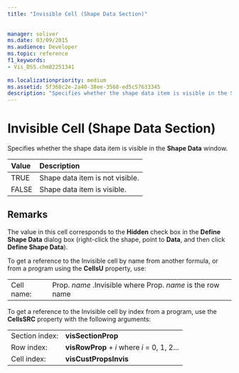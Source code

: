 ```yaml
---
title: "Invisible Cell (Shape Data Section)"
 
 
manager: soliver
ms.date: 03/09/2015
ms.audience: Developer
ms.topic: reference
f1_keywords:
- Vis_DSS.chm82251341
 
ms.localizationpriority: medium
ms.assetid: 5f368c2e-2a40-38ee-3568-ed5c57633345
description: "Specifies whether the shape data item is visible in the Shape Data window."
---
```


# Invisible Cell (Shape Data Section)

Specifies whether the shape data item is visible in the **Shape Data** window. 
  
|**Value**|**Description**|
|:-----|:-----|
| TRUE  <br/> | Shape data item is not visible. |
| FALSE  <br/> | Shape data item is visible. |
   
## Remarks

The value in this cell corresponds to the **Hidden** check box in the **Define Shape Data** dialog box (right-click the shape, point to **Data**, and then click **Define Shape Data**).
  
To get a reference to the Invisible cell by name from another formula, or from a program using the **CellsU** property, use: 
  
|||
|:-----|:-----|
| Cell name:  <br/> | Prop.  *name*  .Invisible where Prop.  *name*  is the row name  <br/> |
   
To get a reference to the Invisible cell by index from a program, use the **CellsSRC** property with the following arguments: 
  
|||
|:-----|:-----|
| Section index:  <br/> |**visSectionProp** <br/> |
| Row index:  <br/> |**visRowProp** +  *i*  where  *i*  = 0, 1, 2... |
| Cell index:  <br/> |**visCustPropsInvis** <br/> |
   

